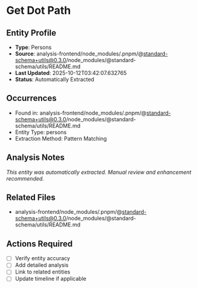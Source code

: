 # Get Dot Path

## Entity Profile
- **Type**: Persons
- **Source**: analysis-frontend/node_modules/.pnpm/@standard-schema+utils@0.3.0/node_modules/@standard-schema/utils/README.md
- **Last Updated**: 2025-10-12T03:42:07.632765
- **Status**: Automatically Extracted

## Occurrences
- Found in: analysis-frontend/node_modules/.pnpm/@standard-schema+utils@0.3.0/node_modules/@standard-schema/utils/README.md
- Entity Type: persons
- Extraction Method: Pattern Matching

## Analysis Notes
*This entity was automatically extracted. Manual review and enhancement recommended.*

## Related Files
- analysis-frontend/node_modules/.pnpm/@standard-schema+utils@0.3.0/node_modules/@standard-schema/utils/README.md

## Actions Required
- [ ] Verify entity accuracy
- [ ] Add detailed analysis
- [ ] Link to related entities
- [ ] Update timeline if applicable
